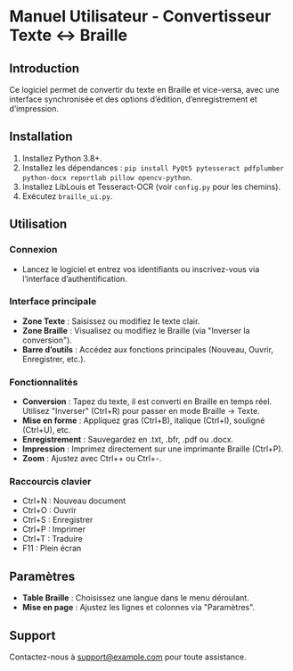 # Manuel Utilisateur - Convertisseur Texte ↔ Braille

## Introduction
Ce logiciel permet de convertir du texte en Braille et vice-versa, avec une interface synchronisée et des options d’édition, d’enregistrement et d’impression.

## Installation
1. Installez Python 3.8+.
2. Installez les dépendances : `pip install PyQt5 pytesseract pdfplumber python-docx reportlab pillow opencv-python`.
3. Installez LibLouis et Tesseract-OCR (voir `config.py` pour les chemins).
4. Exécutez `braille_ui.py`.

## Utilisation
### Connexion
- Lancez le logiciel et entrez vos identifiants ou inscrivez-vous via l’interface d’authentification.

### Interface principale
- **Zone Texte** : Saisissez ou modifiez le texte clair.
- **Zone Braille** : Visualisez ou modifiez le Braille (via "Inverser la conversion").
- **Barre d’outils** : Accédez aux fonctions principales (Nouveau, Ouvrir, Enregistrer, etc.).

### Fonctionnalités
- **Conversion** : Tapez du texte, il est converti en Braille en temps réel. Utilisez "Inverser" (Ctrl+R) pour passer en mode Braille → Texte.
- **Mise en forme** : Appliquez gras (Ctrl+B), italique (Ctrl+I), souligné (Ctrl+U), etc.
- **Enregistrement** : Sauvegardez en .txt, .bfr, .pdf ou .docx.
- **Impression** : Imprimez directement sur une imprimante Braille (Ctrl+P).
- **Zoom** : Ajustez avec Ctrl++ ou Ctrl+-.

### Raccourcis clavier
- Ctrl+N : Nouveau document
- Ctrl+O : Ouvrir
- Ctrl+S : Enregistrer
- Ctrl+P : Imprimer
- Ctrl+T : Traduire
- F11 : Plein écran

## Paramètres
- **Table Braille** : Choisissez une langue dans le menu déroulant.
- **Mise en page** : Ajustez les lignes et colonnes via "Paramètres".

## Support
Contactez-nous à support@example.com pour toute assistance.